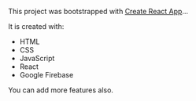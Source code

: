This project was bootstrapped with [Create React App](https://github.com/facebook/create-react-app)...

It is created with:
- HTML
- CSS
- JavaScript
- React
- Google Firebase

You can add more features also.
